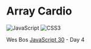# Array Cardio


![JavaScript](https://img.shields.io/badge/javascript-%23323330.svg?logo=javascript&logoColor=%23F7DF1E&style=for-the-badge)
![CSS3](https://img.shields.io/badge/css3-%231572B6.svg?logo=css3&logoColor=white&style=for-the-badge)

Wes Bos [JavaScript 30](https://javascript30.com/) - Day 4
